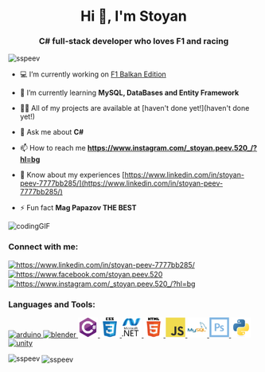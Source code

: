 <h1 align="center">Hi 👋, I'm Stoyan</h1>
<h3 align="center">C# full-stack developer who loves F1 and racing</h3>

<p align="left"> <img src="https://komarev.com/ghpvc/?username=sspeev&label=Profile%20views&color=0e75b6&style=flat" alt="sspeev" /> </p>

- 💻 I’m currently working on [F1 Balkan Edition](https://github.com/sspeev/F1-Balkan-Edition)

- 🌱 I’m currently learning **MySQL, DataBases and Entity Framework**

- 👨‍💻 All of my projects are available at [haven't done yet!](haven't done yet!)

- 💬 Ask me about **C#**

- 📫 How to reach me **https://www.instagram.com/_stoyan.peev.520_/?hl=bg**

- 📄 Know about my experiences [https://www.linkedin.com/in/stoyan-peev-7777bb285/](https://www.linkedin.com/in/stoyan-peev-7777bb285/)

- ⚡ Fun fact **Mag Papazov THE BEST**

<img src="https://camo.githubusercontent.com/5ddf73ad3a205111cf8c686f687fc216c2946a75005718c8da5b837ad9de78c9/68747470733a2f2f7468756d62732e6766796361742e636f6d2f4576696c4e657874446576696c666973682d736d616c6c2e676966" alt="codingGIF">

<h3 align="left">Connect with me:</h3>
<p align="left">
<a href="https://linkedin.com/in/https://www.linkedin.com/in/stoyan-peev-7777bb285/" target="blank"><img align="center" src="https://raw.githubusercontent.com/rahuldkjain/github-profile-readme-generator/master/src/images/icons/Social/linked-in-alt.svg" alt="https://www.linkedin.com/in/stoyan-peev-7777bb285/" height="30" width="40" /></a>
<a href="https://fb.com/https://www.facebook.com/stoyan.peev.520" target="blank"><img align="center" src="https://raw.githubusercontent.com/rahuldkjain/github-profile-readme-generator/master/src/images/icons/Social/facebook.svg" alt="https://www.facebook.com/stoyan.peev.520" height="30" width="40" /></a>
<a href="https://instagram.com/https://www.instagram.com/_stoyan.peev.520_/?hl=bg" target="blank"><img align="center" src="https://raw.githubusercontent.com/rahuldkjain/github-profile-readme-generator/master/src/images/icons/Social/instagram.svg" alt="https://www.instagram.com/_stoyan.peev.520_/?hl=bg" height="30" width="40" /></a>
</p>

<h3 align="left">Languages and Tools:</h3>
<p align="left"> <a href="https://www.arduino.cc/" target="_blank" rel="noreferrer"> <img src="https://cdn.worldvectorlogo.com/logos/arduino-1.svg" alt="arduino" width="40" height="40"/> </a> <a href="https://www.blender.org/" target="_blank" rel="noreferrer"> <img src="https://download.blender.org/branding/community/blender_community_badge_white.svg" alt="blender" width="40" height="40"/> </a> <a href="https://www.w3schools.com/cs/" target="_blank" rel="noreferrer"> <img src="https://raw.githubusercontent.com/devicons/devicon/master/icons/csharp/csharp-original.svg" alt="csharp" width="40" height="40"/> </a> <a href="https://www.w3schools.com/css/" target="_blank" rel="noreferrer"> <img src="https://raw.githubusercontent.com/devicons/devicon/master/icons/css3/css3-original-wordmark.svg" alt="css3" width="40" height="40"/> </a> <a href="https://dotnet.microsoft.com/" target="_blank" rel="noreferrer"> <img src="https://raw.githubusercontent.com/devicons/devicon/master/icons/dot-net/dot-net-original-wordmark.svg" alt="dotnet" width="40" height="40"/> </a> <a href="https://www.w3.org/html/" target="_blank" rel="noreferrer"> <img src="https://raw.githubusercontent.com/devicons/devicon/master/icons/html5/html5-original-wordmark.svg" alt="html5" width="40" height="40"/> </a> <a href="https://developer.mozilla.org/en-US/docs/Web/JavaScript" target="_blank" rel="noreferrer"> <img src="https://raw.githubusercontent.com/devicons/devicon/master/icons/javascript/javascript-original.svg" alt="javascript" width="40" height="40"/> </a> <a href="https://www.mysql.com/" target="_blank" rel="noreferrer"> <img src="https://raw.githubusercontent.com/devicons/devicon/master/icons/mysql/mysql-original-wordmark.svg" alt="mysql" width="40" height="40"/> </a> <a href="https://www.photoshop.com/en" target="_blank" rel="noreferrer"> <img src="https://raw.githubusercontent.com/devicons/devicon/master/icons/photoshop/photoshop-line.svg" alt="photoshop" width="40" height="40"/> </a> <a href="https://www.python.org" target="_blank" rel="noreferrer"> <img src="https://raw.githubusercontent.com/devicons/devicon/master/icons/python/python-original.svg" alt="python" width="40" height="40"/> </a> <a href="https://unity.com/" target="_blank" rel="noreferrer"> <img src="https://www.vectorlogo.zone/logos/unity3d/unity3d-icon.svg" alt="unity" width="40" height="40"/> </a> </p>

<p><img align="left" src="https://github-readme-stats.vercel.app/api/top-langs?username=sspeev&show_icons=true&locale=en&layout=compact" alt="sspeev" /></p>

<p>&nbsp;<img align="center" src="https://github-readme-stats.vercel.app/api?username=sspeev&show_icons=true&locale=en" alt="sspeev" /></p>
